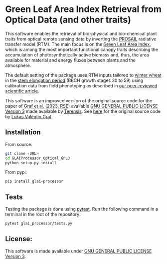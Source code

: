 # Green Leaf Area Index Retrieval from Optical Data (and other traits)

This software enables the retrieval of bio-physical and bio-chemical plant traits from optical remote sensing data by inverting the [PROSAIL](http://teledetection.ipgp.jussieu.fr/prosail/) radiative transfer model (RTM). The main focus is on the [Green Leaf Area Index](https://www.sciencedirect.com/topics/agricultural-and-biological-sciences/leaf-area-index), which is among the most important functional canopy traits describing the accumulation of photosynthetically active biomass and, thus, the area available for material and energy fluxes between plants and the atmosphere.

The default setting of the package uses RTM inputs tailored to [winter wheat](https://en.wikipedia.org/wiki/Winter_wheat) in the [stem elongation period](http://corn.agronomy.wisc.edu/Crops/Wheat/L007.aspx) (BBCH growth stages 30 to 59) using calibration data from field phenotyping as described in [our peer-reviewed scientific article](https://doi.org/10.1016/j.rse.2023.113860).

This software is an improved version of the original source code for the paper of [Graf et al. (2023, RSE)](https://doi.org/10.1016/j.rse.2023.113860) available [GNU GENERAL PUBLIC LICENSE Version 3](/LICENSE) made available by [Terensis](https://ethz.ch/en/industry/entrepreneurship/find-offers-programs-space-grants-for-entrepreneurs/pioneer-fellowship/2023/terensis.html). See [here](https://github.com/EOA-team/sentinel2_crop_traits) for the original source code by [Lukas Valentin Graf](https://github.com/lukasValentin).

## Installation

From source:

```bash
git clone <URL>
cd GLAIProcessor_Optical_GPL3
python setup.py install
```

From pypi:

```bash
pip install glai-processor
```

## Tests

Testing the package is done using [pytest](https://docs.pytest.org/en/7.4.x/). Run the following command in a terminal in the root of the repository:

```bash
pytest glai_processor/tests.py
```

## License:

This software is made available under [GNU GENERAL PUBLIC LICENSE Version 3](/LICENSE).